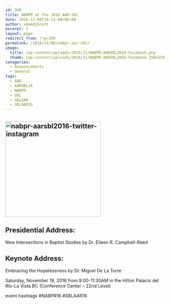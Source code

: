 ```yaml
---
id: 399
title: NABPR at the 2016 AAR-SBL
date: 2016-11-08T18:14:00+00:00
author: adamdjbrett
excerpt: |
layout: page
redirect_from: /?p=399
permalink: /2016/11/08/nabpr-aar-sbl/
image:
  title: /wp-content/uploads/2016/11/NABPR-AARSBL2016-Facebook.png
  thumb: /wp-content/uploads/2016/11/NABPR-AARSBL2016-Facebook-150x150.png
categories:
  - Announcements
  - General
tags:
  - AAR
  - AARSBL16
  - NABPR
  - SBL
  - SBLAAR
  - SBLAAR16
---
```

## [<img class="size-medium wp-image-400 aligncenter" src="http://nabpr.org/wp-content/uploads/2016/11/NABPR-AARSBL2016-twitter-instagram-300x300.png" alt="nabpr-aarsbl2016-twitter-instagram" width="300" height="300" srcset="/wp-content/uploads/2016/11/NABPR-AARSBL2016-twitter-instagram-300x300.png 300w, /wp-content/uploads/2016/11/NABPR-AARSBL2016-twitter-instagram-150x150.png 150w, /wp-content/uploads/2016/11/NABPR-AARSBL2016-twitter-instagram-768x768.png 768w, /wp-content/uploads/2016/11/NABPR-AARSBL2016-twitter-instagram-1024x1024.png 1024w, /wp-content/uploads/2016/11/NABPR-AARSBL2016-twitter-instagram.png 1080w" sizes="(max-width: 300px) 100vw, 300px" />](/wp-content/uploads/2016/11/NABPR-AARSBL2016-twitter-instagram.png)

## Presidential Address:

New Intersections in Baptist Studies by Dr. Eileen R. Campbell-Reed

## Keynote Address:

Embracing the Hopelessness by Dr. Miguel De La Torre

Saturday, November 19, 2016 from 9:00-11:30AM in the Hilton Palacio del Rio-La Vista BC (Conference Center &#8211; 22nd Level)

event hashtags #NABPR16 #SBLAAR16
